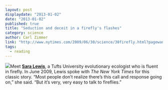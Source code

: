 ```yaml
---
layout: post
displaydate: "2013-01-02"
date: "2013-01-02"
published: true
title: "Seduction and deceit in a firefly's flashes"
category: science
author: Carl Zimmer
link: "http://www.nytimes.com/2009/06/30/science/30firefly.html?pagewanted=all&_r=1&"
tags: 
  - reading
---
```


![](http://sethmnookin.com/wp-content/uploads/2013/08/Luciola_lusitanica.jpg)Meet <a href="http://ase.tufts.edu/biology/faculty/lewis/" target="_blank"><b>Sara Lewis</b></a>, a Tufts University evolutionary ecologist who is fluent in firefly. In June 2009, Lewis spoke with <i>The New York Times</i> for this classic story. “Most people don’t realize there’s this call and response going on,” she said. “But it’s very, very easy to talk to fireflies.”